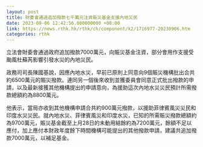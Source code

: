```yaml
---
layout: post
title: 財委會通過追加撥款七千萬元注資賑災基金支援內地災民
date: 2023-09-06 12:42:56.000000000 +08:00
link: https://news.rthk.hk/rthk/ch/component/k2/1716977-20230906.htm
categories: rthk
---
```


立法會財委會通過政府追加撥款7000萬元，向賑災基金注資，部分會用作支援受颱風杜蘇芮影響引發水災的內地災民。

政務司司長陳國基說，因應內地水災，早前已原則上同意向9個賑災機構批出合共約6500萬元的賑災撥款。連同另一個後來收到並獲委員會同意正式批出撥款的申請，以及最新接獲其他機構提出的申請意向，為援助這次內地水災災民預計所需撥款總額約為8800萬元。

他表示，當局亦收到其他機構申請合共約900萬元撥款，以援助菲律賓風災災民和印度水災災民。就內地水災、菲律賓風災和印度水災，已知的所需賑災撥款總額約為9700萬元，賑災基金截至上月28日的未動用結餘約為7200萬元，餘額不足以應付，加上應付本財政年度餘下時間機構可能提出的其他撥款申請，建議共追加撥款7000萬元，以補足基金。

